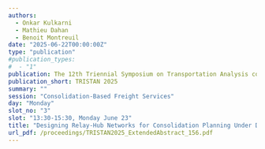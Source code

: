 ```yaml
---
authors:
  - Onkar Kulkarni
  - Mathieu Dahan
  - Benoit Montreuil
date: "2025-06-22T00:00:00Z"
type: "publication"
#publication_types:
#  - "1"
publication: The 12th Triennial Symposium on Transportation Analysis conference
publication_short: TRISTAN 2025
summary: ""
session: "Consolidation-Based Freight Services"
day: "Monday"
slot_no: "3"
slot: "13:30-15:30, Monday June 23"
title: "Designing Relay-Hub Networks for Consolidation Planning Under Demand Uncertainty"
url_pdf: /proceedings/TRISTAN2025_ExtendedAbstract_156.pdf
---
```

